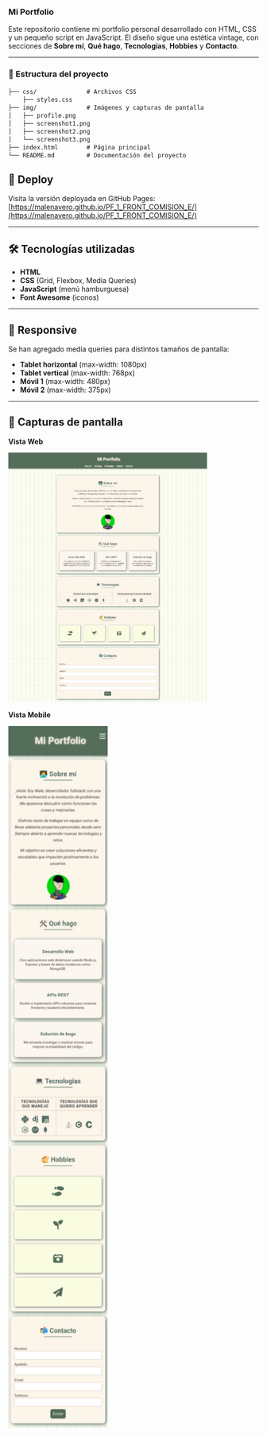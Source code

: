 ### Mi Portfolio 

Este repositorio contiene mi portfolio personal desarrollado con HTML, CSS y un pequeño script en JavaScript. El diseño sigue una estética vintage, con secciones de **Sobre mí**, **Qué hago**, **Tecnologías**, **Hobbies** y **Contacto**.  

---  


### 📁 Estructura del proyecto  
```
├── css/              # Archivos CSS
    ├── styles.css  
├── img/              # Imágenes y capturas de pantalla
│   ├── profile.png
│   ├── screenshot1.png
│   ├── screenshot2.png
│   └── screenshot3.png
├── index.html        # Página principal
└── README.md         # Documentación del proyecto
```

## 🚀 Deploy  

Visita la versión deployada en GitHub Pages: [https://malenavero.github.io/PF_1_FRONT_COMISION_E/](https://malenavero.github.io/PF_1_FRONT_COMISION_E/)

---

## 🛠 Tecnologías utilizadas  
- **HTML**  
- **CSS** (Grid, Flexbox, Media Queries)  
- **JavaScript** (menú hamburguesa)  
- **Font Awesome** (iconos)  

---

## 📐 Responsive  
Se han agregado media queries para distintos tamaños de pantalla:  
- **Tablet horizontal** (max-width: 1080px)  
- **Tablet vertical** (max-width: 768px)  
- **Móvil 1** (max-width: 480px)  
- **Móvil 2** (max-width: 375px)  

---

## 📸 Capturas de pantalla  
**Vista Web**  

<img src="img/screenshotWeb.png" alt="Descripción" width="400"/>

**Vista Mobile**  

<img src="img/screenshotMob.png" alt="Descripción" width="200"/>



